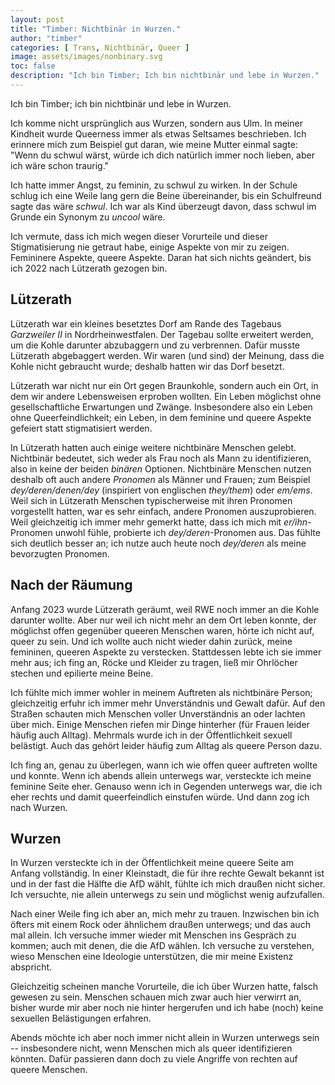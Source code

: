 ```yaml
---
layout: post
title: "Timber: Nichtbinär in Wurzen."
author: "timber"
categories: [ Trans, Nichtbinär, Queer ]
image: assets/images/nonbinary.svg
toc: false
description: "Ich bin Timber; Ich bin nichtbinär und lebe in Wurzen."
---
```


Ich bin Timber; ich bin nichtbinär und lebe in Wurzen.

Ich komme nicht ursprünglich aus Wurzen, sondern aus Ulm. In meiner Kindheit wurde Queerness immer als etwas Seltsames beschrieben. Ich erinnere mich zum Beispiel gut daran, wie meine Mutter einmal sagte: "Wenn du schwul wärst, würde ich dich natürlich immer noch lieben, aber ich wäre schon traurig."

Ich hatte immer Angst, zu feminin, zu schwul zu wirken. In der Schule schlug ich eine Weile lang gern die Beine übereinander, bis ein Schulfreund sagte das wäre *schwul*. Ich war als Kind überzeugt davon, dass schwul im Grunde ein Synonym zu *uncool* wäre.

Ich vermute, dass ich mich wegen dieser Vorurteile und dieser Stigmatisierung nie getraut habe, einige Aspekte von mir zu zeigen. Femininere Aspekte, queere Aspekte. Daran hat sich nichts geändert, bis ich 2022 nach Lützerath gezogen bin.

## Lützerath

Lützerath war ein kleines besetztes Dorf am Rande des Tagebaus *Garzweiler II* in Nordrheinwestfalen. Der Tagebau sollte erweitert werden, um die Kohle darunter abzubaggern und zu verbrennen. Dafür musste Lützerath abgebaggert werden. Wir waren (und sind) der Meinung, dass die Kohle nicht gebraucht wurde; deshalb hatten wir das Dorf besetzt.

Lützerath war nicht nur ein Ort gegen Braunkohle, sondern auch ein Ort, in dem wir andere Lebensweisen erproben wollten. Ein Leben möglichst ohne gesellschaftliche Erwartungen und Zwänge. Insbesondere also ein Leben ohne Queerfeindlichkeit; ein Leben, in dem feminine und queere Aspekte gefeiert statt stigmatisiert werden.

In Lützerath hatten auch einige weitere nichtbinäre Menschen gelebt. Nichtbinär bedeutet, sich weder als Frau noch als Mann zu identifizieren, also in keine der beiden *binären* Optionen. Nichtbinäre Menschen nutzen deshalb oft auch andere *Pronomen* als Männer und Frauen; zum Beispiel *dey/deren/denen/dey* (inspiriert von englischen *they/them*) oder *em/ems*. Weil sich in Lützerath Menschen typischerweise mit ihren Pronomen vorgestellt hatten, war es sehr einfach, andere Pronomen auszuprobieren. Weil gleichzeitig ich immer mehr gemerkt hatte, dass ich mich mit *er/ihn*-Pronomen unwohl fühle, probierte ich *dey/deren*-Pronomen aus. Das fühlte sich deutlich besser an; ich nutze auch heute noch *dey/deren* als meine bevorzugten Pronomen.

## Nach der Räumung

Anfang 2023 wurde Lützerath geräumt, weil RWE noch immer an die Kohle darunter wollte. Aber nur weil ich nicht mehr an dem Ort leben konnte, der möglichst offen gegenüber queeren Menschen waren, hörte ich nicht auf, queer zu sein. Und ich wollte auch nicht wieder dahin zurück, meine femininen, queeren Aspekte zu verstecken. Stattdessen lebte ich sie immer mehr aus; ich fing an, Röcke und Kleider zu tragen, ließ mir Ohrlöcher stechen und epilierte meine Beine.

Ich fühlte mich immer wohler in meinem Auftreten als nichtbinäre Person; gleichzeitig erfuhr ich immer mehr Unverständnis und Gewalt dafür. Auf den Straßen schauten mich Menschen voller Unverständnis an oder lachten über mich. Einige Menschen riefen mir Dinge hinterher (für Frauen leider häufig auch Alltag). Mehrmals wurde ich in der Öffentlichkeit sexuell belästigt. Auch das gehört leider häufig zum Alltag als queere Person dazu.

Ich fing an, genau zu überlegen, wann ich wie offen queer auftreten wollte und konnte. Wenn ich abends allein unterwegs war, versteckte ich meine feminine Seite eher. Genauso wenn ich in Gegenden unterwegs war, die ich eher rechts und damit queerfeindlich einstufen würde. Und dann zog ich nach Wurzen.

## Wurzen

In Wurzen versteckte ich in der Öffentlichkeit meine queere Seite am Anfang vollständig. In einer Kleinstadt, die für ihre rechte Gewalt bekannt ist und in der fast die Hälfte die AfD wählt, fühlte ich mich draußen nicht sicher. Ich versuchte, nie allein unterwegs zu sein und möglichst wenig aufzufallen.

Nach einer Weile fing ich aber an, mich mehr zu trauen. Inzwischen bin ich öfters mit einem Rock oder ähnlichem draußen unterwegs; und das auch mal allein. Ich versuche immer wieder mit Menschen ins Gespräch zu kommen; auch mit denen, die die AfD wählen. Ich versuche zu verstehen, wieso Menschen eine Ideologie unterstützen, die mir meine Existenz abspricht.

Gleichzeitig scheinen manche Vorurteile, die ich über Wurzen hatte, falsch gewesen zu sein. Menschen schauen mich zwar auch hier verwirrt an, bisher wurde mir aber noch nie hinter hergerufen und ich habe (noch) keine sexuellen Belästigungen erfahren.

Abends möchte ich aber noch immer nicht allein in Wurzen unterwegs sein -- insbesondere nicht, wenn Menschen mich als queer identifizieren könnten. Dafür passieren dann doch zu viele Angriffe von rechten auf queere Menschen.
